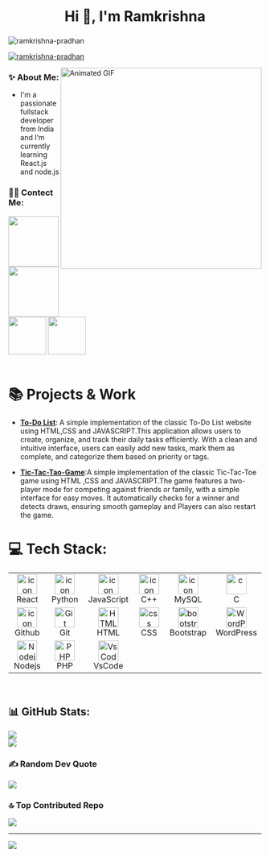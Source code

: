 <h1 align="center">Hi 👋, I'm Ramkrishna</h1>
<h3 align="center"></h3>

<p align="left"> <img src="https://komarev.com/ghpvc/?username=ramkrishna-pradhan&label=Profile%20views&color=0e75b6&style=flat" alt="ramkrishna-pradhan" /> </p>
<p align="left"> <a href="https://github.com/ryo-ma/github-profile-trophy"><img src="https://github-profile-trophy.vercel.app/?username=ramkrishna-pradhan" alt="ramkrishna-pradhan" /></a> </p>

<img 
src="https://camo.githubusercontent.com/4d9f5ecceb711eec6e2018f38a5677dc657c9738d4a65ba3b928c41c0a45b439/68747470733a2f2f6d69726f2e6d656469756d2e636f6d2f6d61782f313336302f302a37513379765349765f7430696f4a2d5a2e676966" alt="Animated GIF" width="400" align="right" >

<h3>✨ About Me:</h3>
<ul>
 <li>I'm a passionate fullstack developer from India and I’m currently learning React.js and node.js</li>
</ul>

<h3>💫🌐 Contect Me:</h3>
<div>
<a href="https://facebook.com/https://www.facebook.com/profile.php?id=100081058921359"> <img width="100" src="https://img.shields.io/badge/Facebook-%231877F2.svg?logo=Facebook&logoColor=white"> </a>
 <a href="https://instagram.com/https://www.instagram.com/ramkrishnapradhan918/?hl=en"><img width="100" src="https://img.shields.io/badge/Instagram-%23E4405F.svg?logo=Instagram&logoColor=white"></a>
 <a href="https://linkedin.com/in/https://www.linkedin.com/in/ramkrishna-pradhan-85a85832b/"><img width="75" src="https://img.shields.io/badge/LinkedIn-%230077B5.svg?logo=linkedin&logoColor=white"></a>
 <a href="mailto:ramkrishnapradhan918@gmail.com"><img width="75" src="https://img.shields.io/badge/Email-D14836?logo=gmail&logoColor=white"></a>
</div><br>

#  📚 Projects & Work
- **[To-Do List](https://ramkrishna-pradhan.github.io/To-Do-List/)**: A simple implementation of the classic To-Do List website using HTML,CSS and JAVASCRIPT.This application allows users to create, organize, and track their daily tasks efficiently. With a clean and intuitive interface, users can easily add new tasks, mark them as complete, and categorize them based on priority or tags.

- **[Tic-Tac-Tao-Game](https://ramkrishna-pradhan.github.io/TIC-TAc-TAO-GAME/)**:A simple implementation of the classic Tic-Tac-Toe game using HTML ,CSS and JAVASCRIPT.The game features a two-player mode for competing against friends or family, with a simple interface for easy moves. It automatically checks for a winner and detects draws, ensuring smooth gameplay and Players can also restart the game.


<h1> 💻 Tech Stack:</h1>
<table align="start">
  <tr>
    <td align="center" width="96">
        <img src="https://techstack-generator.vercel.app/react-icon.svg" alt="icon" width="40" height="40" />
      <br>React
    </td>
    <td align="center" width="96">
      <a href="https://www.python.org/">
        <img src="https://techstack-generator.vercel.app/python-icon.svg" alt="icon" width="40" height="40" />
      </a>
      <br>Python
    </td>
    <td align="center" width="96">
        <img src="https://techstack-generator.vercel.app/js-icon.svg" alt="icon" width="40" height="40" />
      <br>JavaScript
    </td>
    <td align="center" width="96">
        <img src="https://techstack-generator.vercel.app/cpp-icon.svg" alt="icon" width="40" height="40" />
      <br>C++
    </td>
    <td align="center" width="96">
        <img src="https://techstack-generator.vercel.app/mysql-icon.svg" alt="icon" width="40" height="40" />
      <br>MySQL
    </td>
    <td align="center" width="96">
         <img src="https://skillicons.dev/icons?i=c" width="40" height="40" alt="c" />
      <br>C
    </td>
  </tr>
  <tr>
    <td align="center" width="96">
        <img src="https://techstack-generator.vercel.app/github-icon.svg" alt="icon" width="40" height="40" />
      <br>Github
    </td>
    <td align="center" width="96"> 
        <img src="https://user-images.githubusercontent.com/25181517/192108372-f71d70ac-7ae6-4c0d-8395-51d8870c2ef0.png" width="40" height="40" alt="Git" />
      <br>Git
    </td>
    <td align="center"  width="96">
        <img src="https://skillicons.dev/icons?i=html" width="40" height="40" alt="HTML5" />
      <br>HTML
    </td>
    <td align="center" width="96">
        <img src="https://skillicons.dev/icons?i=css" width="40" height="40" alt="css" />
      <br>CSS
    </td>
    <td align="center"  width="96">
        <img src="https://skillicons.dev/icons?i=bootstrap" width="40" height="40" alt="bootstrap" />
      <br>Bootstrap
    </td>
       <td align="center" width="96">
        <img src="https://skillicons.dev/icons?i=wordpress" width="40" height="40" alt="WordPress" />
      <br>WordPress
    </td>
   
  </tr>
 <tr>
        <td align="center" width="96">
        <img src="https://skillicons.dev/icons?i=nodejs" width="40" height="40" alt="Nodejs" />
      <br>Nodejs
      </td>
      </td>
    <td align="center" width="96">
        <img src="https://skillicons.dev/icons?i=php" width="40" height="40" alt="PHP" />
      <br>PHP
    </td>
            <td align="center" width="96">
        <img src="https://skillicons.dev/icons?i=vscode" width="40" height="40" alt="VsCode" />
      <br>VsCode
    </td>
 </tr>
</table>
<br>
 
## 📊 GitHub Stats:
![](https://github-readme-stats.vercel.app/api?username=Ramkrishna-Pradhan&theme=dark&hide_border=false&include_all_commits=false&count_private=false)<br/>
![](https://nirzak-streak-stats.vercel.app/?user=Ramkrishna-Pradhan&theme=dark&hide_border=false)<br/>

### ✍ Random Dev Quote
![](https://quotes-github-readme.vercel.app/api?type=horizontal&theme=radical)

### 🔝 Top Contributed Repo
![](https://github-contributor-stats.vercel.app/api?username=Ramkrishna-Pradhan&limit=5&theme=dark&combine_all_yearly_contributions=true)

---
[![](https://visitcount.itsvg.in/api?id=Ramkrishna-Pradhan&icon=0&color=0)](https://visitcount.itsvg.in)

<!-- Proudly created with GPRM ( https://gprm.itsvg.in ) -->
